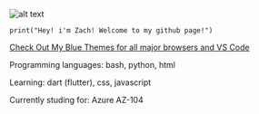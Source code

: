 ![alt text](https://zfauser.github.io/assets/ZF.png)

`print("Hey! i'm Zach! Welcome to my github page!")`
<!---
Zfauser/Zfauser is a ✨ special ✨ repository because its `README.md` (this file) appears on your GitHub profile.
You can click the Preview link to take a look at your changes.
--->
[Check Out My Blue Themes for all major browsers and VS Code](https://zfauser.github.io/zachs-blue-theme/)

Programming languages: bash, python, html

Learning: dart (flutter), css, javascript

Currently studing for: Azure AZ-104
